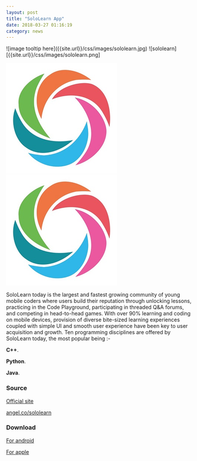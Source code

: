 ```yaml
---
layout: post
title: "SoloLearn App"
date: 2018-03-27 01:16:19
category: news
---
```

<section class="img_post_md">
![image tooltip here]({{site.url}}/css/images/sololearn.jpg)
![sololearn][{{site.url}}/css/images/sololearn.png]
</section>

![image](/css/images/sololearn.jpg)
<img src="/css/images/sololearn.jpg" alt="">

SoloLearn today is the largest and fastest growing community of young mobile coders where users build their reputation through unlocking lessons, practicing in the Code Playground, participating in threaded Q&A forums, and competing in head-to-head games. With over 90% learning and coding on mobile devices, provision of diverse bite-sized learning experiences coupled with simple UI and smooth user experience have been key to user acquisition and growth. Ten programming disciplines are offered by SoloLearn today, the most popular being :-

**C++**.

**Python**.

**Java**.



### Source
[Official site](https://www.sololearn.com/)

[angel.co/sololearn](https://angel.co/sololearn)


### Download
[For android]( https://play.google.com/store/apps/details?id=com.sololearn)

[For apple](https://itunes.apple.com/us/app/sololearn-learn-to-code/id1210079064?mt=8)